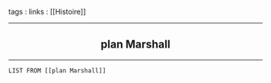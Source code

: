tags : 
links : [[Histoire]]

****

<h2 style="text-align: center;"> plan Marshall </h2>

****


```dataview
LIST FROM [[plan Marshall]]
```
